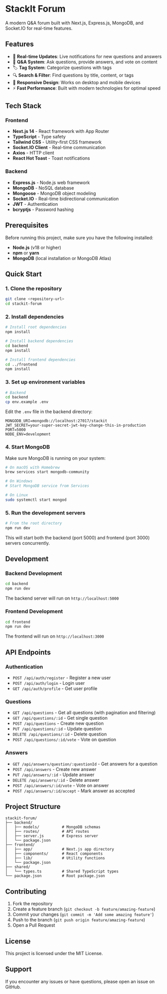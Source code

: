 # StackIt Forum

A modern Q&A forum built with Next.js, Express.js, MongoDB, and Socket.IO for real-time features.

## Features

- 🚀 **Real-time Updates**: Live notifications for new questions and answers
- 💬 **Q&A System**: Ask questions, provide answers, and vote on content
- 🏷️ **Tag System**: Categorize questions with tags
- 🔍 **Search & Filter**: Find questions by title, content, or tags
- 📱 **Responsive Design**: Works on desktop and mobile devices
- ⚡ **Fast Performance**: Built with modern technologies for optimal speed

## Tech Stack

### Frontend

- **Next.js 14** - React framework with App Router
- **TypeScript** - Type safety
- **Tailwind CSS** - Utility-first CSS framework
- **Socket.IO Client** - Real-time communication
- **Axios** - HTTP client
- **React Hot Toast** - Toast notifications

### Backend

- **Express.js** - Node.js web framework
- **MongoDB** - NoSQL database
- **Mongoose** - MongoDB object modeling
- **Socket.IO** - Real-time bidirectional communication
- **JWT** - Authentication
- **bcryptjs** - Password hashing

## Prerequisites

Before running this project, make sure you have the following installed:

- **Node.js** (v18 or higher)
- **npm** or **yarn**
- **MongoDB** (local installation or MongoDB Atlas)

## Quick Start

### 1. Clone the repository

```bash
git clone <repository-url>
cd stackit-forum
```

### 2. Install dependencies

```bash
# Install root dependencies
npm install

# Install backend dependencies
cd backend
npm install

# Install frontend dependencies
cd ../frontend
npm install
```

### 3. Set up environment variables

```bash
# Backend
cd backend
cp env.example .env
```

Edit the `.env` file in the backend directory:

```env
MONGODB_URI=mongodb://localhost:27017/stackit
JWT_SECRET=your-super-secret-jwt-key-change-this-in-production
PORT=5000
NODE_ENV=development
```

### 4. Start MongoDB

Make sure MongoDB is running on your system:

```bash
# On macOS with Homebrew
brew services start mongodb-community

# On Windows
# Start MongoDB service from Services

# On Linux
sudo systemctl start mongod
```

### 5. Run the development servers

```bash
# From the root directory
npm run dev
```

This will start both the backend (port 5000) and frontend (port 3000) servers concurrently.

## Development

### Backend Development

```bash
cd backend
npm run dev
```

The backend server will run on `http://localhost:5000`

### Frontend Development

```bash
cd frontend
npm run dev
```

The frontend will run on `http://localhost:3000`

## API Endpoints

### Authentication

- `POST /api/auth/register` - Register a new user
- `POST /api/auth/login` - Login user
- `GET /api/auth/profile` - Get user profile

### Questions

- `GET /api/questions` - Get all questions (with pagination and filtering)
- `GET /api/questions/:id` - Get single question
- `POST /api/questions` - Create new question
- `PUT /api/questions/:id` - Update question
- `DELETE /api/questions/:id` - Delete question
- `POST /api/questions/:id/vote` - Vote on question

### Answers

- `GET /api/answers/question/:questionId` - Get answers for a question
- `POST /api/answers` - Create new answer
- `PUT /api/answers/:id` - Update answer
- `DELETE /api/answers/:id` - Delete answer
- `POST /api/answers/:id/vote` - Vote on answer
- `POST /api/answers/:id/accept` - Mark answer as accepted

## Project Structure

```
stackit-forum/
├── backend/
│   ├── models/          # MongoDB schemas
│   ├── routes/          # API routes
│   ├── server.js        # Express server
│   └── package.json
├── frontend/
│   ├── app/             # Next.js app directory
│   ├── components/      # React components
│   ├── lib/             # Utility functions
│   └── package.json
├── shared/
│   └── types.ts         # Shared TypeScript types
└── package.json         # Root package.json
```

## Contributing

1. Fork the repository
2. Create a feature branch (`git checkout -b feature/amazing-feature`)
3. Commit your changes (`git commit -m 'Add some amazing feature'`)
4. Push to the branch (`git push origin feature/amazing-feature`)
5. Open a Pull Request

## License

This project is licensed under the MIT License.

## Support

If you encounter any issues or have questions, please open an issue on GitHub.
